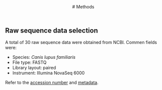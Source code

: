 <header>
  # Methods
</header>

## Raw sequence data selection

A total of 30 raw sequence data were obtained from NCBI. Commen fields were:
- Species: _Canis lupus familiaris_
- File type: FASTQ
- Library layout: paired
- Instrument: Illumina NovaSeq 6000

Refer to the [accession number](SRR_Acc_List.txt) and [metadata](SraRunTable.csv).

<footer>
  
</footer>
